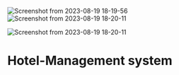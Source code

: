 ![Screenshot from 2023-08-19 18-19-56](https://github.com/RonG305/Hotel-Management/assets/106582548/950b9314-a1d0-49f3-b41a-629218feed8c)
![Screenshot from 2023-08-19 18-20-11](https://github.com/RonG305/Hotel-Management/assets/106582548/3ab96370-9de3-431f-a70d-bc559a836202)

![Screenshot from 2023-08-19 18-20-11](https://github.com/RonG305/Hotel-Management/assets/106582548/e693a3dc-1383-435b-b277-fa506c46ceb9)

# Hotel-Management system
